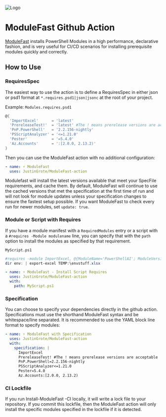 ![Logo](https://github.com/JustinGrote/ModuleFast/raw/main/images/logo.gif)

# ModuleFast Github Action

[ModuleFast](https://github.com/JustinGrote/ModuleFast) installs PowerShell Modules in a high performance, declarative fashion, and is very useful for CI/CD scenarios for installing prerequisite modules quickly and correctly.

## How to Use

### RequiresSpec

The easiest way to use the action is to define a RequiresSpec in either json or psd1 format at `*.requires.psd1|json|jsonc` at the root of your project.

Example:
`Modules.requires.psd1`

```powershell
@{
  'ImportExcel'      = 'latest'
  'PrereleaseTest!'  = 'latest' #The ! means prerelease versions are acceptable
  'PnP.PowerShell'   = '2.2.156-nightly'
  'PSScriptAnalyzer' = '<=1.21.0'
  'Pester'           = '=5.4.0'
  'Az.Accounts'      = ':[2.0.0, 2.13.2)'
}
```

Then you can use the ModuleFast action with no additional configuration:

```yaml
- name: ⚡ ModuleFast
  uses: JustinGrote/ModuleFast-action
```

Modulefast will install the latest versions available that meet your SpecFile requirements, and cache them. By default, ModuleFast will continue to use the cached versions that met the specification at the first time of run and will not look for module updates unless your specification changes to ensure the fastest setup possible. If you want ModuleFast to check every run for newer modules, set `update: true`.

### Module or Script with Requires

If you have a module manifest with a `RequiredModules` entry or a script with a `#requires -Module modulename` line, you can specify that with the `path` option to install the modules as specified by that requirement.

`MyScript.ps1`

```powershell
#requires -module ImportExcel, @{ModuleName='PowerShellAI'; ModuleVersion='0.9.4'}
dir env: | export-excel TEMP:\envstuff.xlsx
```

```yaml
- name: ⚡ ModuleFast - Install Script Requires
  uses: JustinGrote/ModuleFast-action
  with:
    path: MyScript.ps1
```

### Specification

You can choose to specify your dependencies directly in the github action. Specifications must use the shorthand ModuleFast syntax and be whitespace/line separated. It is recommended to use the YAML block line format to specify modules:

```yaml
- name: ⚡ ModuleFast with Specification
  uses: JustinGrote/ModuleFast-action
  with:
    specification: |
      ImportExcel
      PrereleaseTest! #The ! means prerelease versions are acceptable
      PnP.PowerShell=2.2.156-nightly
      PSScriptAnalyzer<=1.21.0
      Pester=5.4.0
      Az.Accounts:[2.0.0, 2.13.2)
```

### CI Lockfile

If you run Install-ModuleFast -CI locally, it will write a lock file to your repository. If you commit this lockfile, then the ModuleFast action will only install the specific modules specified in the lockfile if it is detected.
